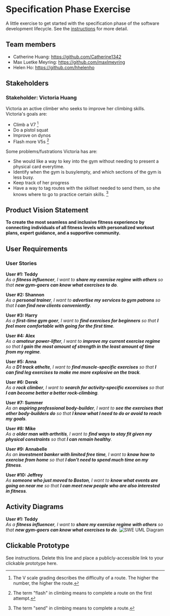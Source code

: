 # Specification Phase Exercise

A little exercise to get started with the specification phase of the software development lifecycle. See the [instructions](instructions.md) for more detail.

## Team members

- Catherine Huang: https://github.com/Catherine1342  
- Max Luetke Meyring: https://github.com/maxlmeyring 
- Helen Ho: https://github.com/hhelenho 

## Stakeholders

### Stakeholder: Victoria Huang

Victoria an active climber who seeks to improve her climbing skills.
Victoria's goals are:
- Climb a V7 [^1]
- Do a pistol squat
- Improve on dynos
- Flash more V5s [^2]

Some problems/fustrations Victoria has are:
- She would like a way to key into the gym without needing to present a physical card everytime.
- Identify when the gym is busy/empty, and which sections of the gym is less busy.
- Keep track of her progress
- Have a way to tag routes with the skillset needed to send them, so she knows where to go to practice certain skills. [^3]

[^1]: The V scale grading describes the difficulty of a route. The higher the number, the higher the route.
[^2]: The term "flash" in climbing means to complete a route on the first attempt.
[^3]: The term "send" in climbing means to complete a route.


## Product Vision Statement

**To create the most seamless and inclusive fitness experience by connecting individuals of all fitness levels with personalized workout plans, expert guidance, and a supportive community.**

## User Requirements

### User Stories
**User #1: Teddy**  
*As a **fitness influencer**, I want to **share my exercise regime with others** so that **new gym-goers can know what exercises to do**.*

**User #2: Shannon**  
*As a **personal trainer**, I want to **advertise my services to gym patrons** so that **I can find new clients conveniently**.*

**User #3: Harry**  
*As a **first-time gym goer**, I want to **find exercises for beginners** so that **I feel more comfortable with going for the first time**.*

**User #4: Alex**  
*As a **amateur power-lifter**, I want to **improve my current exercise regime** so that **I gain the most amount of strength in the least amount of time from my regime**.*

**User #5: Anna**  
*As a **D1 track athelte**, I want to **find muscle-specific exercises** so that **I can find leg exercises to make me more explosive on the track**.*

**User #6: Derek**  
*As a **rock climber**, I want to **search for activity-specific excercises** so that **I can become better a better rock-climbing**.*

**User #7: Summer**  
*As an **aspiring professional body-builder**, I want to **see the exercises that other body-builders do** so that **I know what I need to do or avoid to reach my goals**.*

**User #8: Mike**  
*As a **older man with arthritis**, I want to **find ways to stay fit given my physical constraints** so that **I can remain healthy**.*

**User #9: Annabelle**  
*As an **investment banker with limited free time**, I want to **know how to exercise from home** so that **I don't need to spend much time on my fitness**.*

**User #10: Jeffrey**  
*As **someone who just moved to Boston**, I want to **know what events are going on near me** so that **I can meet new people who are also interested in fitness**.*


## Activity Diagrams

**User #1: Teddy**  
*As a **fitness influencer**, I want to **share my exercise regime with others** so that **new gym-goers can know what exercises to do**.*
![SWE UML Diagram](https://github.com/user-attachments/assets/8718ca09-04e6-4a0f-8adb-dbe9f11f82e6)


## Clickable Prototype

See instructions. Delete this line and place a publicly-accessible link to your clickable prototype here.
